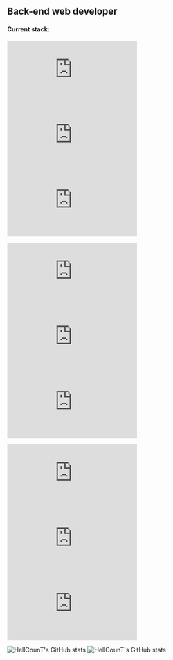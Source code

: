## Back-end web developer

#### Current stack:


[![nodeJS](https://icon-icons.com/downloadimage.php?id=146411&root=2415/ICO/128/&file=nodejs_original_logo_icon_146411.ico)](https://nodejs.org/en/docs)
[![JavaScript](https://icon-icons.com/downloadimage.php?id=130900&root=2108/ICO/512/&file=javascript_icon_130900.ico)](https://developer.mozilla.org/en-US/docs/Web/JavaScript)
[![TypeScript](https://icon-icons.com/downloadimage.php?id=146317&root=2415/ICO/128/&file=typescript_original_logo_icon_146317.ico)](https://www.typescriptlang.org)

[![express](https://icon-icons.com/downloadimage.php?id=169185&root=2699/PNG/128/&file=expressjs_logo_icon_169185.png)](https://expressjs.com/)
[![nestJS](https://icon-icons.com/downloadimage.php?id=168087&root=2699/ICO/128/&file=nestjs_logo_icon_168087.ico)](https://nestjs.com)
[![jest](https://icon-icons.com/downloadimage.php?id=130514&root=2107/ICO/128/&file=file_type_jest_icon_130514.ico)](https://jestjs.io/)

[![mongoDB](https://icon-icons.com/downloadimage.php?id=146425&root=2415/ICO/128/&file=mongodb_original_wordmark_logo_icon_146425.ico)](https://www.mongodb.com/)
[![SQL](https://icon-icons.com/downloadimage.php?id=57633&root=628/ICO/128/&file=sql-file-black-rounded-rectangular-interface-symbol_icon-icons.com_57633.ico)](https://www.w3schools.com/sql/)
[![postgreSQL](https://icon-icons.com/downloadimage.php?id=146390&root=2415/ICO/128/&file=postgresql_plain_wordmark_logo_icon_146390.ico)](https://www.postgresql.org/)

![HellCounT's GitHub stats](https://github-readme-stats.vercel.app/api?username=HellCounT&show_icons=true&theme=gruvbox&count_private=true&hide_border=true&line_height=40)
![HellCounT's GitHub stats](https://github-readme-stats.vercel.app/api/top-langs/?username=HellCounT&layout=large&theme=gruvbox&hide_border=true)

<!--
**HellCounT/HellCounT** is a ✨ _special_ ✨ repository because its `README.md` (this file) appears on your GitHub profile.

Here are some ideas to get you started:

- 🔭 I’m currently working on ...
- 🌱 I’m currently learning ...
- 👯 I’m looking to collaborate on ...
- 🤔 I’m looking for help with ...
- 💬 Ask me about ...
- 📫 How to reach me: ...
- 😄 Pronouns: ...
- ⚡ Fun fact: ...
-->

